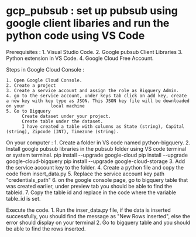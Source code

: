 # gcp_pubsub : set up pubsub using google client libaries and run the python code using VS Code

Prerequisites :
    1. Visual Studio Code. 
    2. Google pubsub Client Libraries 
    3. Python extension in VS Code. 
    4. Google Cloud Free Account.
    
Steps in Google Cloud Console : 

    1. Open Google Cloud Console. 
    2. Create a project
    3. Create a service account and assign the role as Bigquery Admin.
    4. go to the service account, under keys tab click on add key, create a new key with key type as JSON. This JSON key file will be downloaded on your          local machine
    5. Go to Bigquery
          Create dataset under your project. 
          Create table under the dataset. 
          I have created a table with columns as State (string), Capital (string), Zipcode (INT), Timezone (string). 

On your computer :
    1. Create a folder in VS code named python-bigquery. 
    2. Install google pubsub libraries in the pubsub folder using VS code terminal or system terminal.
            pip install --upgrade google-cloud
            pip install --upgrade google-cloud-bigquery
            pip install --upgrade google-cloud-storage
    3. Add the service account key to the folder. 
    4. Create a python file and copy the code from insert_data.py
    5. Replace the service account key path "credentials_path"
    6. on the google console page, go to bigquery table that was created earlier, under preview tab you should be able to find the tableid.
    7. Copy the table id and replace in the code where the variable table_id is set. 
    
Execute the code.
    1. Run the inser_data.py file, if the data is inserted successfully, you should find the message as "New Rows inserted", else the error should display on your terminal
    2. Go to bigquery table and you should be able to find the rows inserted. 
   

